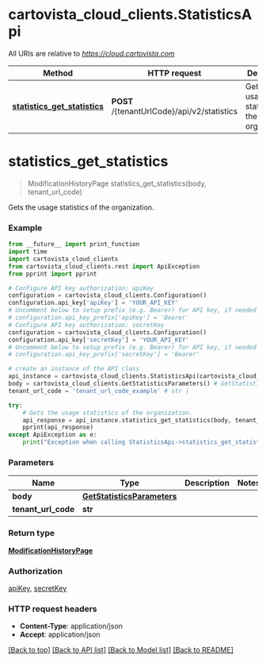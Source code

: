 # cartovista_cloud_clients.StatisticsApi

All URIs are relative to *https://cloud.cartovista.com*

Method | HTTP request | Description
------------- | ------------- | -------------
[**statistics_get_statistics**](StatisticsApi.md#statistics_get_statistics) | **POST** /{tenantUrlCode}/api/v2/statistics | Gets the usage statistics of the organization.

# **statistics_get_statistics**
> ModificationHistoryPage statistics_get_statistics(body, tenant_url_code)

Gets the usage statistics of the organization.

### Example
```python
from __future__ import print_function
import time
import cartovista_cloud_clients
from cartovista_cloud_clients.rest import ApiException
from pprint import pprint

# Configure API key authorization: apiKey
configuration = cartovista_cloud_clients.Configuration()
configuration.api_key['apiKey'] = 'YOUR_API_KEY'
# Uncomment below to setup prefix (e.g. Bearer) for API key, if needed
# configuration.api_key_prefix['apiKey'] = 'Bearer'
# Configure API key authorization: secretKey
configuration = cartovista_cloud_clients.Configuration()
configuration.api_key['secretKey'] = 'YOUR_API_KEY'
# Uncomment below to setup prefix (e.g. Bearer) for API key, if needed
# configuration.api_key_prefix['secretKey'] = 'Bearer'

# create an instance of the API class
api_instance = cartovista_cloud_clients.StatisticsApi(cartovista_cloud_clients.ApiClient(configuration))
body = cartovista_cloud_clients.GetStatisticsParameters() # GetStatisticsParameters | 
tenant_url_code = 'tenant_url_code_example' # str | 

try:
    # Gets the usage statistics of the organization.
    api_response = api_instance.statistics_get_statistics(body, tenant_url_code)
    pprint(api_response)
except ApiException as e:
    print("Exception when calling StatisticsApi->statistics_get_statistics: %s\n" % e)
```

### Parameters

Name | Type | Description  | Notes
------------- | ------------- | ------------- | -------------
 **body** | [**GetStatisticsParameters**](GetStatisticsParameters.md)|  | 
 **tenant_url_code** | **str**|  | 

### Return type

[**ModificationHistoryPage**](ModificationHistoryPage.md)

### Authorization

[apiKey](../README.md#apiKey), [secretKey](../README.md#secretKey)

### HTTP request headers

 - **Content-Type**: application/json
 - **Accept**: application/json

[[Back to top]](#) [[Back to API list]](../README.md#documentation-for-api-endpoints) [[Back to Model list]](../README.md#documentation-for-models) [[Back to README]](../README.md)


